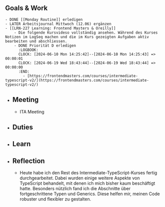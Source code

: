 ## Goals & Work
	- DONE [[Monday Routine]] erledigen
	- LATER Arbeitsjournal Mittwoch (12.06) ergänzen
	- [[LRN-227 Learning: Frontend Masters & Oreilly]]
		- Die folgende Kursvideso vollständig ansehen. Während des Kurses Notizen im LogSeq machen und die im Kurs gezeigten Aufgaben aktiv bearbeiten und abschliessen.
		- DONE Priorität D erledigen
		  :LOGBOOK:
		  CLOCK: [2024-06-10 Mon 14:25:42]--[2024-06-10 Mon 14:25:43] =>  00:00:01
		  CLOCK: [2024-06-19 Wed 18:43:44]--[2024-06-19 Wed 18:43:44] =>  00:00:00
		  :END:
			- [https://frontendmasters.com/courses/intermediate-typescript-v2/](https://frontendmasters.com/courses/intermediate-typescript-v2/)
- ## Meeting
	- ITA Meeting
- ## Duties
- ## Learn
- ## Reflection
	- Heute habe ich den Rest des Intermediate-TypeScript-Kurses fertig durchgearbeitet. Dabei wurden einige weitere Aspekte von TypeScript behandelt, mit denen ich mich bisher kaum beschäftigt hatte. Besonders nützlich fand ich die Abschnitte über fortgeschrittene Typen und Generics. Diese helfen mir, meinen Code robuster und flexibler zu gestalten.